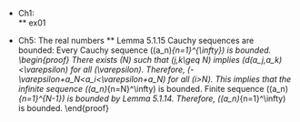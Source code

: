 * Ch1:  
** ex01

* Ch5: The real numbers
** Lemma 5.1.15
Cauchy sequences are bounded: Every Cauchy sequence \((a_n)_{n=1}^{\infty}\) is bounded.
\begin{proof}
There exists \(N\) such that \(j,k\geq N\) implies \(d(a_j,a_k)<\varepsilon\) for all \(\varepsilon\). Therefore, \(-\varepsilon+a_N<a_i<\varepsilon+a_N\) for all \(i>N\). This implies that the infinite sequence \((a_n)_{n=N}^\infty\) is bounded. Finite sequence \((a_n)_{n=1}^{N-1}\) is bounded by Lemma 5.1.14. Therefore, \((a_n)_{n=1}^\infty\) is bounded.
\end{proof}

  
